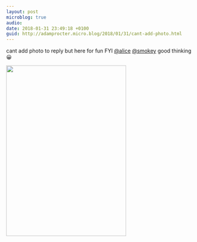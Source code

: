 ```yaml
---
layout: post
microblog: true
audio: 
date: 2018-01-31 23:49:18 +0100
guid: http://adamprocter.micro.blog/2018/01/31/cant-add-photo.html
---
```

cant add photo to reply but here for fun FYI [@alice](https://micro.blog/alice) [@smokey](https://micro.blog/smokey) good thinking 😀

<img src="http://discursive.adamprocter.co.uk/uploads/2018/af697319ae.jpg" width="322" height="458" />
